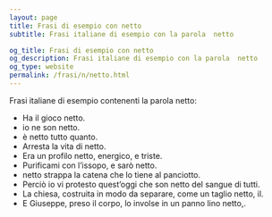 ```yaml
---
layout: page
title: Frasi di esempio con netto 
subtitle: Frasi italiane di esempio con la parola  netto

og_title: Frasi di esempio con netto 
og_description: Frasi italiane di esempio con la parola  netto
og_type: website
permalink: /frasi/n/netto.html
---
```


Frasi italiane di esempio contenenti la parola netto:


- Ha il gioco netto.
- io ne son netto.
- è netto tutto quanto.
- Arresta la vita di netto.
- Era un profilo netto, energico, e triste.
- Purificami con l’issopo, e sarò netto.
- netto strappa la catena che lo tiene al panciotto.
- Perciò io vi protesto quest’oggi che son netto del sangue di tutti.
- La chiesa, costruita in modo da separare, come un taglio netto, il.
- E Giuseppe, preso il corpo, lo involse in un panno lino netto,.
